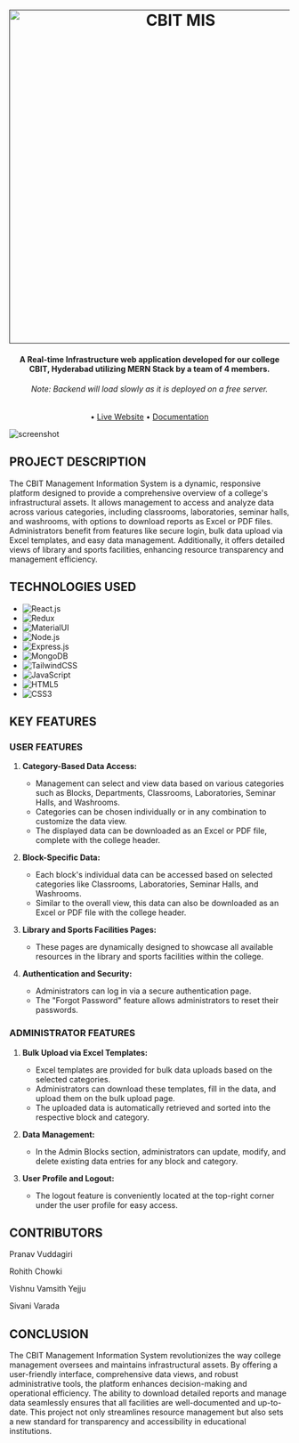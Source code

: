 
<h1 align="center">
  <br>
  <a href=""><img src="https://www.cbit.ac.in/wp-content/uploads/2023/04/CBIT-LOGO-2023.png" alt="CBIT MIS" width="600"></a>
</h1>

<h4 align="center">A Real-time Infrastructure web application developed for our college CBIT, Hyderabad utilizing MERN Stack by a team of 4 members.</h4>
<h6 align="center">Note: Backend will load slowly as it is deployed on a free server.</h6>

<p align="center">
  • <a href="https://miscbit.vercel.app/">Live Website</a> •
  <a href="https://mulberry-calendula-c8e.notion.site/CBIT-MANAGEMENT-INFORMATION-SYSTEM-MIS-f8d9c3e23c014882b3934c377745f79b">Documentation</a> 
</p>

![screenshot](https://mulberry-calendula-c8e.notion.site/image/https%3A%2F%2Fprod-files-secure.s3.us-west-2.amazonaws.com%2Fb55c9d73-fc76-4d0b-aebd-ed5083c0a74e%2F8341fbc2-567a-4de0-923e-759c4c1c0324%2Fnotion_cards.png?table=block&id=f8d9c3e2-3c01-4882-b393-4c377745f79b&spaceId=b55c9d73-fc76-4d0b-aebd-ed5083c0a74e&width=2000&userId=&cache=v2)

## PROJECT DESCRIPTION

The CBIT Management Information System is a dynamic, responsive platform designed to provide a comprehensive overview of a college's infrastructural assets. It allows management to access and analyze data across various categories, including classrooms, laboratories, seminar halls, and washrooms, with options to download reports as Excel or PDF files. Administrators benefit from features like secure login, bulk data upload via Excel templates, and easy data management. Additionally, it offers detailed views of library and sports facilities, enhancing resource transparency and management efficiency.


## TECHNOLOGIES USED

* ![React.js]
* ![Redux]
* ![MaterialUI]
* ![Node.js]
* ![Express.js]
* ![MongoDB]
* ![TailwindCSS]
* ![JavaScript]
* ![HTML5]
* ![CSS3]



## KEY FEATURES

### USER FEATURES

1. **Category-Based Data Access:**
   
    - Management can select and view data based on various categories such as Blocks, Departments, Classrooms, Laboratories, Seminar Halls, and Washrooms.
    - Categories can be chosen individually or in any combination to customize the data view.
    - The displayed data can be downloaded as an Excel or PDF file, complete with the college header.
      
2. **Block-Specific Data:**
   
    - Each block's individual data can be accessed based on selected categories like Classrooms, Laboratories, Seminar Halls, and Washrooms.
    - Similar to the overall view, this data can also be downloaded as an Excel or PDF file with the college header.
      
3. **Library and Sports Facilities Pages:**
   
    - These pages are dynamically designed to showcase all available resources in the library and sports facilities within the college.
      
4. **Authentication and Security:**
   
    - Administrators can log in via a secure authentication page.
    - The "Forgot Password" feature allows administrators to reset their passwords.
      


### ADMINISTRATOR FEATURES

1. **Bulk Upload via Excel Templates:**
   
    - Excel templates are provided for bulk data uploads based on the selected categories.
    - Administrators can download these templates, fill in the data, and upload them on the bulk upload page.
    - The uploaded data is automatically retrieved and sorted into the respective block and category.
      
2. **Data Management:**
   
    - In the Admin Blocks section, administrators can update, modify, and delete existing data entries for any block and category.
      
3. **User Profile and Logout:**
   
    - The logout feature is conveniently located at the top-right corner under the user profile for easy access.

  
## CONTRIBUTORS

Pranav Vuddagiri

Rohith Chowki

Vishnu Vamsith Yejju

Sivani Varada



## CONCLUSION

The CBIT Management Information System revolutionizes the way college management oversees and maintains infrastructural assets. By offering a user-friendly interface, comprehensive data views, and robust administrative tools, the platform enhances decision-making and operational efficiency. The ability to download detailed reports and manage data seamlessly ensures that all facilities are well-documented and up-to-date. This project not only streamlines resource management but also sets a new standard for transparency and accessibility in educational institutions.

<!-- MARKDOWN LINKS & IMAGES -->

[React.js]: https://img.shields.io/badge/React-20232A?style=for-the-badge&logo=react&logoColor=61DAFB
[Redux]:https://img.shields.io/badge/Redux-593D88?style=for-the-badge&logo=redux&logoColor=white
[MaterialUI]: https://img.shields.io/badge/Material--UI-0081CB?style=for-the-badge&logo=material-ui&logoColor=white
[Node.js]: https://img.shields.io/badge/Node.js-43853D?style=for-the-badge&logo=node.js&logoColor=white
[Express.js]: https://img.shields.io/badge/Express.js-404D59?style=for-the-badge
[MongoDB]: https://img.shields.io/badge/MongoDB-4EA94B?style=for-the-badge&logo=mongodb&logoColor=white 
[TailwindCSS]: https://img.shields.io/badge/Tailwind_CSS-38B2AC?style=for-the-badge&logo=tailwind-css&logoColor=white
[JavaScript]: https://img.shields.io/badge/JavaScript-323330?style=for-the-badge&logo=javascript&logoColor=F7DF1E
[HTML5]: https://img.shields.io/badge/HTML5-E34F26?style=for-the-badge&logo=html5&logoColor=white
[CSS3]: https://img.shields.io/badge/CSS3-1572B6?style=for-the-badge&logo=css3&logoColor=white

